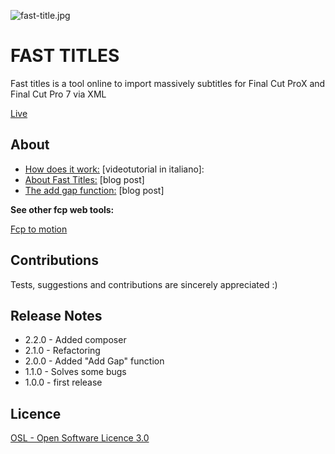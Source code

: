 ![fast-title.jpg](http://www.ilgattohanuovecode.it/images/website/fast-title.jpg)

# FAST TITLES #

Fast titles is a tool online to import massively subtitles for Final Cut ProX and Final Cut Pro 7 via XML


[Live](http://www.ilgattohanuovecode.it/tool/final-cut-fast-titles/index.php)

About
-----
* [How does it work:](https://www.youtube.com/watch?v=1vO2Z66tHMw) [videotutorial in italiano]:
* [About Fast Titles:](http://www.ilgattohanuovecode.it/videotutorial/196-fast-titles-come-importare-sottotitoli-in-final-cut.html) [blog post]
* [The add gap function:](http://www.ilgattohanuovecode.it/videogiochi-e-tecnologie/203-fast-titles-add-gap.html) [blog post]

**See other fcp web tools:**

[Fcp to motion](https://github.com/nuovecode/Fcp-to-motion)

Contributions
-------------
Tests, suggestions and contributions are sincerely appreciated :)

Release Notes
-------------

* 2.2.0 - Added composer
* 2.1.0 - Refactoring
* 2.0.0 - Added "Add Gap" function
* 1.1.0 - Solves some bugs
* 1.0.0 - first release

Licence
-------

[OSL - Open Software Licence 3.0](http://opensource.org/licenses/osl-3.0.php)

